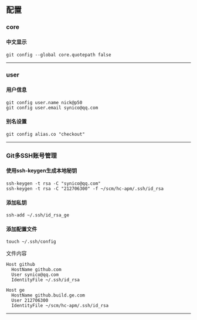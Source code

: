 ## 配置

### core
#### 中文显示
```
git config --global core.quotepath false
```
***

### user
#### 用户信息
```
git config user.name nick@p50
git config user.email synico@qq.com
```
#### 别名设置
```
git config alias.co "checkout"
```
***

### Git多SSH账号管理
#### 使用ssh-keygen生成本地秘钥
```
ssh-keygen -t rsa -C "synico@qq.com"
ssh-keygen -t rsa -C "212706300" -f ~/scm/hc-apm/.ssh/id_rsa
```
#### 添加私钥
```
ssh-add ~/.ssh/id_rsa_ge
```
#### 添加配置文件
```
touch ~/.ssh/config
```
文件内容
```
Host github
  HostName github.com
  User synico@qq.com
  IdentityFile ~/.ssh/id_rsa

Host ge
  HostName github.build.ge.com
  User 212706300
  IdentityFile ~/scm/hc-apm/.ssh/id_rsa
```
***
